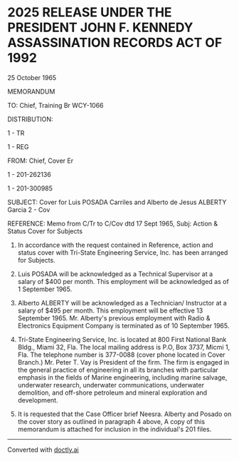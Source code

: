 # 2025 RELEASE UNDER THE PRESIDENT JOHN F. KENNEDY ASSASSINATION RECORDS ACT OF 1992

25 October 1965

MEMORANDUM

TO: Chief, Training Br
WCY-1066

DISTRIBUTION:

1 - TR

1 - REG

FROM: Chief, Cover Er

1 - 201-262136

1 - 201-300985

SUBJECT: Cover for Luis POSADA Carriles and Alberto de Jesus ALBERTY Garcia
2 - Cov

REFERENCE: Memo from C/Tr to C/Cov dtd 17 Sept 1965, Subj: Action & Status Cover for Subjects

1. In accordance with the request contained in Reference, action and status cover with Tri-State Engineering Service, Inc. has been arranged for Subjects.

2. Luis POSADA will be acknowledged as a Technical Supervisor at a salary of $400 per month. This employment will be acknowledged as of 1 September 1965.

3. Alberto ALBERTY will be acknowledged as a Technician/ Instructor at a salary of $495 per month. This employment will be effective 13 September 1965. Mr. Alberty's previous employment with Radio & Electronics Equipment Company is terminated as of 10 September 1965.

4. Tri-State Engineering Service, Inc. is located at 800 First National Bank Bldg., Miami 32, Fla. The local mailing address is P.O, Box 3737, Micmi 1, Fla. The telephone number is 377-0088 (cover phone located in Cover Branch.) Mr. Peter T. Vay is President of the firm. The firm is engaged in the general practice of engineering in all its branches with particular emphasis in the fields of Marine engineering, including marine salvage, underwater research, underwater communications, underwater demolition, and off-shore petroleum and mineral exploration and development.

5. It is requested that the Case Officer brief Neesra. Alberty and Posado on the cover story as outlined in paragraph 4 above, A copy of this memorandum is attached for inclusion in the individual's 201 files.


---
Converted with [doctly.ai](https://doctly.ai)